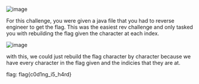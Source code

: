 ![image](https://github.com/Jewber11/CTF-Writeups/assets/134816588/772d56cd-5662-4426-840a-54c37964e247)

For this challenge, you were given a java file that you had to reverse engineer to get the flag. This was the easiest rev challenge and only tasked you with rebuilding the flag given the character at each index.

![image](https://github.com/Jewber11/CTF-Writeups/assets/134816588/70d817fc-53c4-4da5-a74c-2f535a2fb295)

with this, we could just rebuild the flag character by character because we have every character in the flag given and the indicies that they are at. 

flag: flag{c0d1ng_i5_h4rd}
